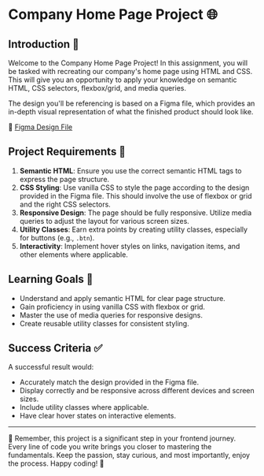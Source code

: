 # Company Home Page Project 🌐

## Introduction 📜

Welcome to the Company Home Page Project! In this assignment, you will be tasked with recreating our company's home page using HTML and CSS. This will give you an opportunity to apply your knowledge on semantic HTML, CSS selectors, flexbox/grid, and media queries.

The design you'll be referencing is based on a Figma file, which provides an in-depth visual representation of what the finished product should look like.

🔗 [Figma Design File](<https://www.figma.com/file/FsrpRiWkmT6dsw01r25hwX/SaaS-Website-Home-%26-Mobile-Page-(Community)?type=design&node-id=0%3A1&mode=design&t=a5SLqi3sphtw910O-1>)

## Project Requirements 📝

1. **Semantic HTML**: Ensure you use the correct semantic HTML tags to express the page structure.
2. **CSS Styling**: Use vanilla CSS to style the page according to the design provided in the Figma file. This should involve the use of flexbox or grid and the right CSS selectors.
3. **Responsive Design**: The page should be fully responsive. Utilize media queries to adjust the layout for various screen sizes.
4. **Utility Classes**: Earn extra points by creating utility classes, especially for buttons (e.g., `.btn`).
5. **Interactivity**: Implement hover styles on links, navigation items, and other elements where applicable.

## Learning Goals 🚀

- Understand and apply semantic HTML for clear page structure.
- Gain proficiency in using vanilla CSS with flexbox or grid.
- Master the use of media queries for responsive designs.
- Create reusable utility classes for consistent styling.

## Success Criteria ✅

A successful result would:

- Accurately match the design provided in the Figma file.
- Display correctly and be responsive across different devices and screen sizes.
- Include utility classes where applicable.
- Have clear hover states on interactive elements.

---

💪 Remember, this project is a significant step in your frontend journey. Every line of code you write brings you closer to mastering the fundamentals. Keep the passion, stay curious, and most importantly, enjoy the process. Happy coding! 🎉

